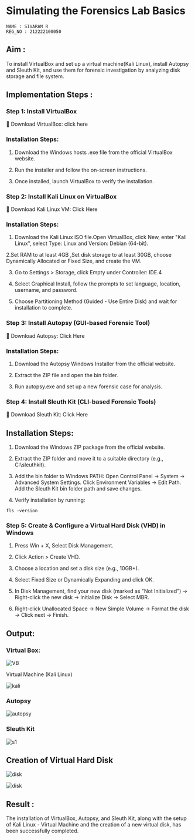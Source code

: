 # Simulating the Forensics Lab Basics

```
NAME : SIVARAM R
REG_NO : 212222100050
```
## Aim :

To install VirtualBox and set up a virtual machine(Kali Linux), install Autopsy and Sleuth Kit, and use them for forensic investigation by analyzing disk storage and file system.

## Implementation Steps :

### Step 1: Install VirtualBox

🔗 Download VirtualBox: click here

### Installation Steps:

1. Download the Windows hosts .exe file from the official VirtualBox website.
   
2. Run the installer and follow the on-screen instructions.
  
3. Once installed, launch VirtualBox to verify the installation.
   
### Step 2: Install Kali Linux on VirtualBox

🔗 Download Kali Linux VM: Click Here

### Installation Steps:
1. Download the Kali Linux ISO file.Open VirtualBox, click New, enter "Kali Linux", select Type: Linux and Version: Debian (64-bit).
   
2.Set RAM to at least 4GB ,Set disk storage to at least 30GB, choose Dynamically Allocated or Fixed Size, and create the VM.

3. Go to Settings > Storage, click Empty under Controller: IDE.4
   
4. Select Graphical Install, follow the prompts to set language, location, username, and password.
   
5. Choose Partitioning Method (Guided - Use Entire Disk) and wait for installation to complete.
   
### Step 3: Install Autopsy (GUI-based Forensic Tool)

🔗 Download Autopsy: Click Here

### Installation Steps:

1. Download the Autopsy Windows Installer from the official website.

2. Extract the ZIP file and open the bin folder.
   
3. Run autopsy.exe and set up a new forensic case for analysis.
   
### Step 4: Install Sleuth Kit (CLI-based Forensic Tools)

🔗 Download Sleuth Kit: Click Here

## Installation Steps:

1. Download the Windows ZIP package from the official website.
   
2. Extract the ZIP folder and move it to a suitable directory (e.g., C:\sleuthkit).

3. Add the bin folder to Windows PATH:
     Open Control Panel → System → Advanced System Settings.
     Click Environment Variables → Edit Path.
     Add the Sleuth Kit bin folder path and save changes.
   
4. Verify installation by running:

```
fls -version
```

### Step 5: Create & Configure a Virtual Hard Disk (VHD) in Windows

1. Press Win + X, Select Disk Management.
 
2. Click Action > Create VHD.
   
3. Choose a location and set a disk size (e.g., 10GB+).
   
4. Select Fixed Size or Dynamically Expanding and click OK.
   
5. In Disk Management, find your new disk (marked as "Not Initialized") -> Right-click the new disk → Initialize Disk → Select MBR.
   
6. Right-click Unallocated Space → New Simple Volume → Format the disk -> Click next → Finish.

## Output:

### Virtual Box:

![VB](https://github.com/user-attachments/assets/fc9aeb4e-ddf8-44c4-aa9b-bb52166d6e84)


Virtual Machine (Kali Linux)

![kali](https://github.com/user-attachments/assets/89dce4aa-f575-4b3e-9e5b-fb2664b728d4)

### Autopsy

![autopsy](https://github.com/user-attachments/assets/bffefb26-acc4-4c81-8c41-3edadd250b1f)


### Sleuth Kit


![s1](https://github.com/user-attachments/assets/3ecd84b9-524b-4afb-8ad2-c3cd4c325ae8)


## Creation of Virtual Hard Disk

![disk](https://github.com/user-attachments/assets/1708f45f-c7cd-45c8-85ac-644786990b06)

![disk](https://github.com/user-attachments/assets/ddbc1e62-ba1a-42ed-8d11-552abbb531e4)


## Result :
The installation of VirtualBox, Autopsy, and Sleuth Kit, along with the setup of Kali Linux - Virtual Machine and the creation of a new virtual disk, has been successfully completed.
